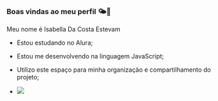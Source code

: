 ### Boas vindas ao meu perfil 🌤️👋

Meu nome é Isabella Da Costa Estevam

- Estou estudando no Alura;
- Estou me desenvolvendo na linguagem JavaScript;
- Utilizo este espaço para minha organização e compartilhamento do projeto;

- ![](https://media.tenor.com/8PQmXxt-NtEAAAAM/barbie-diy.gif)
